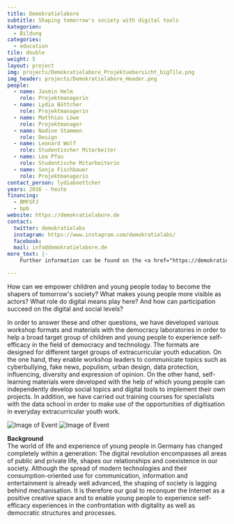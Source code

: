 ```yaml
---
title: Demokratielabore
subtitle: Shaping tomorrow's society with digital tools
kategorien:
  - Bildung
categories:
  - education
tile: double
weight: 5
layout: project
img: projects/Demokratielabore_Projektuebersicht_bigTile.png
img_header: projects/Demokratielabore_Header.png
people:
  - name: Jasmin Helm
    role: Projektmanagerin
  - name: Lydia Böttcher
    role: Projektmanagerin
  - name: Matthias Löwe
    role: Projektmanager
  - name: Nadine Stammen
    role: Design
  - name: Leonard Wolf
    role: Studentischer Mitarbeiter
  - name: Lea Pfau
    role: Studentische Mitarbeiterin
  - name: Sonja Fischbauer
    role: Projektmanagerin
contact_person: lydiaboettcher
years: 2016 - heute
financing:
  - BMFSFJ
  - bpb
website: https://demokratielabore.de
contact:
  twitter: demokratielabs
  instagram: https://www.instagram.com/demokratielabs/
  facebook:
  mail: info@demokratielabore.de
more_text: |-
    Further information can be found on the <a href="https://demokratielabore.de">website</a> of the democracy laboratories.

---
```

How can we empower children and young people today to become the shapers of tomorrow's society? What makes young people more visible as actors? What role do digital means play here? And how can participation succeed on the digital and social levels?

In order to answer these and other questions, we have developed various workshop formats and materials with the democracy laboratories in order to help a broad target group of children and young people to experience self-efficacy in the field of democracy and technology. The formats are designed for different target groups of extracurricular youth education. On the one hand, they enable workshop leaders to communicate topics such as cyberbullying, fake news, populism, urban design, data protection, influencing, diversity and expression of opinion. On the other hand, self-learning materials were developed with the help of which young people can independently develop social topics and digital tools to implement their own projects. In addition, we have carried out training courses for specialists with the data school in order to make use of the opportunities of digitisation in everyday extracurricular youth work.


<div class="two-img offset-lg-2">
<img alt="Image of Event" src="/files/projects/demokratielabore_img_1.jpg">
<img alt="Image of Event" src="/files/projects/demokratielabore_img_2.jpg">
</div>

**Background** <br>
The world of life and experience of young people in Germany has changed completely within a generation: The digital revolution encompasses all areas of public and private life, shapes our relationships and coexistence in our society. Although the spread of modern technologies and their consumption-oriented use for communication, information and entertainment is already well advanced, the shaping of society is lagging behind mechanisation. It is therefore our goal to reconquer the Internet as a positive creative space and to enable young people to experience self-efficacy experiences in the confrontation with digitality as well as democratic structures and processes. 

